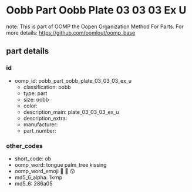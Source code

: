 # Oobb Part Oobb Plate 03 03 03 Ex U  

note: This is part of OOMP the Oopen Organization Method For Parts. For more details: https://github.com/oomlout/oomp_base

##  part details





### id
* oomp_id: oobb_part_oobb_plate_03_03_03_ex_u
  * classification: oobb
  * type: part
  * size: oobb
  * color: 
  * description_main: plate_03_03_03_ex_u
  * description_extra: 
  * manufacturer: 
  * part_number: 

### other_codes
* short_code: ob
* oomp_word: tongue palm_tree kissing
* oomp_word_emoji :tongue: :palm_tree: :kissing:
* md5_6_alpha: 1krnp
* md5_6: 286a05